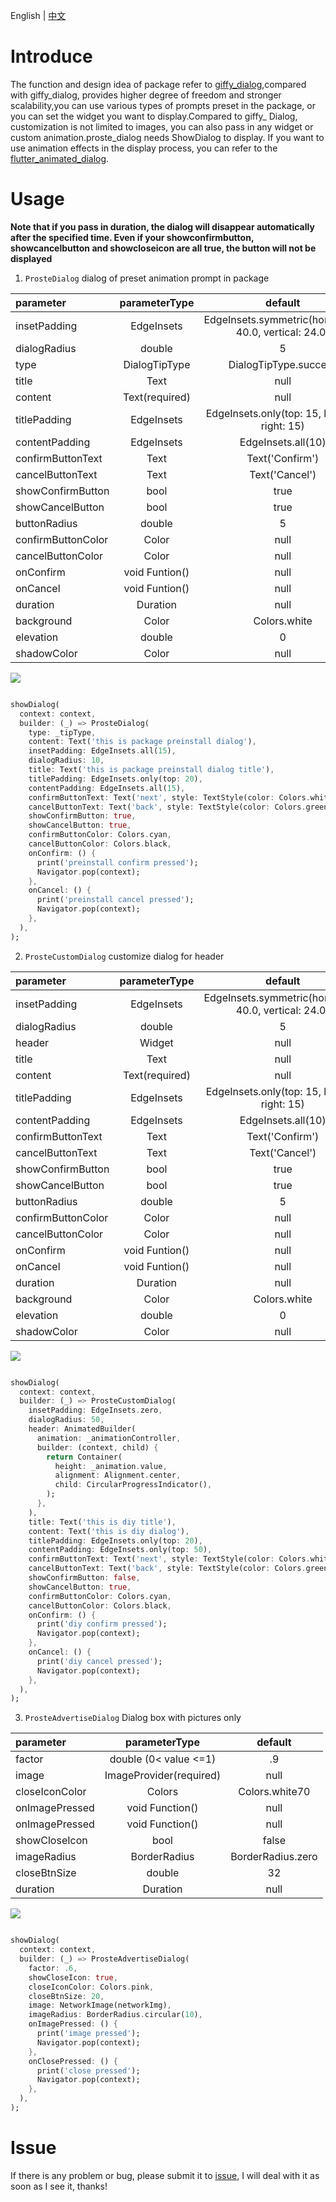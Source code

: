 English | <a href="https://github.com/xyhxx/proste_dialog/blob/master/doc/cn.md" >中文</a>

# Introduce

The function and design idea of package refer to <a href="https://github.com/xsahil03x/giffy_dialog">giffy_dialog</a>,compared with giffy_dialog, provides higher degree of freedom and stronger scalability,you can use various types of prompts preset in the package, or you can set the widget you want to display.Compared to giffy_ Dialog, customization is not limited to images, you can also pass in any widget or custom animation.proste_dialog needs ShowDialog to display. If you want to use animation effects in the display process, you can refer to the <a href="https://github.com/JackJonson/flutter_animated_dialog">flutter_animated_dialog</a>.

# Usage

__Note that if you pass in duration, the dialog will disappear automatically after the specified time. Even if your showconfirmbutton, showcancelbutton and showcloseicon are all true, the button will not be displayed__

1. `ProsteDialog` dialog of preset animation prompt in package

| parameter | parameterType | default |
| :-- | :---: | :---: |
| insetPadding | EdgeInsets | EdgeInsets.symmetric(horizontal: 40.0, vertical: 24.0) | 
| dialogRadius | double | 5 | 
| type | DialogTipType | DialogTipType.success | 
| title | Text | null | 
| content | Text(required) | null |
| titlePadding | EdgeInsets | EdgeInsets.only(top: 15, left: 15, right: 15) | 
| contentPadding | EdgeInsets | EdgeInsets.all(10) |
| confirmButtonText | Text | Text('Confirm') |
| cancelButtonText | Text | Text('Cancel') |
| showConfirmButton | bool | true |
| showCancelButton | bool | true |
| buttonRadius | double | 5 |
| confirmButtonColor | Color | null |
| cancelButtonColor | Color | null |
| onConfirm | void Funtion() | null |
| onCancel | void Funtion() | null |
| duration | Duration | null |
| background | Color | Colors.white |
| elevation | double | 0 |
| shadowColor | Color | null |

<img src="https://raw.githubusercontent.com/xyhxx/program_preview/master/proste_dialog/preinstall.png"/>

``` dart 

showDialog(
  context: context,
  builder: (_) => ProsteDialog(
    type: _tipType,
    content: Text('this is package preinstall dialog'),
    insetPadding: EdgeInsets.all(15),
    dialogRadius: 10,
    title: Text('this is package preinstall dialog title'),
    titlePadding: EdgeInsets.only(top: 20),
    contentPadding: EdgeInsets.all(15),
    confirmButtonText: Text('next', style: TextStyle(color: Colors.white)),
    cancelButtonText: Text('back', style: TextStyle(color: Colors.green)),
    showConfirmButton: true,
    showCancelButton: true,
    confirmButtonColor: Colors.cyan,
    cancelButtonColor: Colors.black,
    onConfirm: () {
      print('preinstall confirm pressed');
      Navigator.pop(context);
    },
    onCancel: () {
      print('preinstall cancel pressed');
      Navigator.pop(context);
    },
  ),
);

```

2. `ProsteCustomDialog` customize dialog for header

| parameter | parameterType | default |
| :-- | :---: | :---: |
| insetPadding | EdgeInsets | EdgeInsets.symmetric(horizontal: 40.0, vertical: 24.0) | 
| dialogRadius | double | 5 | 
| header | Widget | null | 
| title | Text | null | 
| content | Text(required) | null |
| titlePadding | EdgeInsets | EdgeInsets.only(top: 15, left: 15, right: 15) | 
| contentPadding | EdgeInsets | EdgeInsets.all(10) |
| confirmButtonText | Text | Text('Confirm') |
| cancelButtonText | Text | Text('Cancel') |
| showConfirmButton | bool | true |
| showCancelButton | bool | true |
| buttonRadius | double | 5 |
| confirmButtonColor | Color | null |
| cancelButtonColor | Color | null |
| onConfirm | void Funtion() | null |
| onCancel | void Funtion() | null |
| duration | Duration | null |
| background | Color | Colors.white |
| elevation | double | 0 |
| shadowColor | Color | null |

<img src="https://raw.githubusercontent.com/xyhxx/program_preview/master/proste_dialog/custom2.png" />

``` dart

showDialog(
  context: context,
  builder: (_) => ProsteCustomDialog(
    insetPadding: EdgeInsets.zero,
    dialogRadius: 50,
    header: AnimatedBuilder(
      animation: _animationController,
      builder: (context, child) {
        return Container(
          height: _animation.value,
          alignment: Alignment.center,
          child: CircularProgressIndicator(),
        );
      },
    ),
    title: Text('this is diy title'),
    content: Text('this is diy dialog'),
    titlePadding: EdgeInsets.only(top: 20),
    contentPadding: EdgeInsets.only(top: 50),
    confirmButtonText: Text('next', style: TextStyle(color: Colors.white)),
    cancelButtonText: Text('back', style: TextStyle(color: Colors.green)),
    showConfirmButton: false,
    showCancelButton: true,
    confirmButtonColor: Colors.cyan,
    cancelButtonColor: Colors.black,
    onConfirm: () {
      print('diy confirm pressed');
      Navigator.pop(context);
    },
    onCancel: () {
      print('diy cancel pressed');
      Navigator.pop(context);
    },
  ),
);

```

3. `ProsteAdvertiseDialog` Dialog box with pictures only

| parameter | parameterType | default |
| :-- | :---: | :---: |
| factor | double (0< value <=1) | .9 |
| image | ImageProvider(required) | null |
| closeIconColor | Colors | Colors.white70 |
| onImagePressed | void Function() | null |
| onImagePressed | void Function() | null |
| showCloseIcon | bool | false |
| imageRadius | BorderRadius | BorderRadius.zero |
| closeBtnSize | double | 32 |
| duration | Duration | null |

<img src="https://raw.githubusercontent.com/xyhxx/program_preview/master/proste_dialog/ProsteAdvertiseDialog.png"/>

``` dart

showDialog(
  context: context,
  builder: (_) => ProsteAdvertiseDialog(
    factor: .6,
    showCloseIcon: true,
    closeIconColor: Colors.pink,
    closeBtnSize: 20,
    image: NetworkImage(networkImg),
    imageRadius: BorderRadius.circular(10),
    onImagePressed: () {
      print('image pressed');
      Navigator.pop(context);
    },
    onClosePressed: () {
      print('close pressed');
      Navigator.pop(context);
    },
  ),
);

```
# Issue
If there is any problem or bug, please submit it to <a href="https://github.com/xyhxx/proste_dialog/issues">issue</a>, I will deal with it as soon as I see it, thanks!